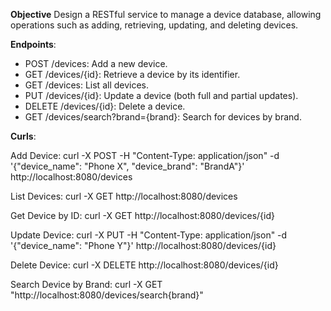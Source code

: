 
**Objective**
Design a RESTful service to manage a device database, allowing operations such as adding, retrieving, updating, and deleting devices.

**Endpoints**:

- POST /devices: Add a new device.
- GET /devices/{id}: Retrieve a device by its identifier.
- GET /devices: List all devices.
- PUT /devices/{id}: Update a device (both full and partial updates).
- DELETE /devices/{id}: Delete a device.
- GET /devices/search?brand={brand}: Search for devices by brand.


**Curls**:

Add Device:
curl -X POST -H "Content-Type: application/json" -d '{"device_name": "Phone X", "device_brand": "BrandA"}' http://localhost:8080/devices

List Devices:
curl -X GET http://localhost:8080/devices

Get Device by ID:
curl -X GET http://localhost:8080/devices/{id}

Update Device:
curl -X PUT -H "Content-Type: application/json" -d '{"device_name": "Phone Y"}' http://localhost:8080/devices/{id}

Delete Device:
curl -X DELETE http://localhost:8080/devices/{id}

Search Device by Brand:
curl -X GET "http://localhost:8080/devices/search{brand}"
